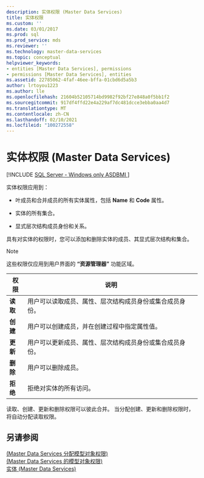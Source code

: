 ```yaml
---
description: 实体权限 (Master Data Services)
title: 实体权限
ms.custom: ''
ms.date: 03/01/2017
ms.prod: sql
ms.prod_service: mds
ms.reviewer: ''
ms.technology: master-data-services
ms.topic: conceptual
helpviewer_keywords:
- entities [Master Data Services], permissions
- permissions [Master Data Services], entities
ms.assetid: 22785062-4faf-46ee-bffa-01cbd6d5a5b3
author: lrtoyou1223
ms.author: lle
ms.openlocfilehash: 21604b52105714bd9982f92bf27e848a0f5bb1f2
ms.sourcegitcommit: 917df4ffd22e4a229af7dc481dcce3ebba0aa4d7
ms.translationtype: MT
ms.contentlocale: zh-CN
ms.lasthandoff: 02/10/2021
ms.locfileid: "100272558"
---
```

# <a name="entity-permissions-master-data-services"></a>实体权限 (Master Data Services)

[!INCLUDE [SQL Server - Windows only ASDBMI  ](../includes/applies-to-version/sql-windows-only-asdbmi.md)]

  实体权限应用到：  
  
-   叶成员和合并成员的所有实体属性，包括 **Name** 和 **Code** 属性。  
  
-   实体的所有集合。  
  
-   显式层次结构成员身份和关系。  
  
 具有对实体的权限时，您可以添加和删除实体的成员、其显式层次结构和集合。  
  
> [!NOTE]  
>   这些权限仅应用到用户界面的 **“资源管理器”** 功能区域。  
  
|权限|说明|  
|----------------|-----------------|  
|**读取**|用户可以读取成员、属性、层次结构成员身份或集合成员身份。|  
|**创建**|用户可以创建成员，并在创建过程中指定属性值。|  
|**更新**|用户可以更新成员、属性、层次结构成员身份或集合成员身份。|  
|**删除**|用户可以删除成员。|  
|**拒绝**|拒绝对实体的所有访问。|  
  
 读取、创建、更新和删除权限可以彼此合并。 当分配创建、更新和删除权限时，将自动分配读取权限。  
  
## <a name="see-also"></a>另请参阅  
 [&#40;Master Data Services 分配模型对象权限&#41;](../master-data-services/assign-model-object-permissions-master-data-services.md)   
 [&#40;Master Data Services 的模型对象权限&#41;](../master-data-services/model-object-permissions-master-data-services.md)   
 [实体 (Master Data Services)](../master-data-services/entities-master-data-services.md)  
  
  
